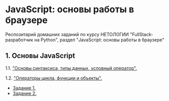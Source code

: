 # JavaScript: основы работы в браузере

Респозитарий домашних заданий по курсу НЕТОЛОГИИ "FullStack-разработчик на Python", раздел "JavaScript: основы работы в браузере"

## 1. Основы JavaScript

1.1. ["Основы синтаксиса, типы данных, условный оператор".](Task_1_1/index.html "Задание 1.1")

1.2. ["Операторы цикла, функции и объекты".](Task_1_2 "Задание 1.2")

* [Задание 1.](Task_1_2/task_1.js "Задание 1.2.1")
* [Задание 2.](Task_1_2/task_2.js "Задание 1.2.2")
